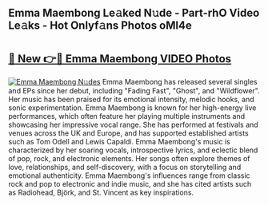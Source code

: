 ## Emma Maembong Le𝚊ked N𝚞de - Part-rhO Video Le𝚊ks - Hot Onlyf𝚊ns Photos oMl4e

# <h2><a href="http://ac28296.deff.icu/?id=Emma+Maembong">🔗 New 👉🔴 Emma Maembong VIDEO Photos</a></h2>

[![Emma Maembong N𝚞des](https://i.imgur.com/rIISA9y.gif)](http://ac28296.deff.icu/?id=Emma+Maembong)
Emma Maembong has released several singles and EPs since her debut, including "Fading Fast", "Ghost", and "Wildflower". Her music has been praised for its emotional intensity, melodic hooks, and sonic experimentation. Emma Maembong is known for her high-energy live performances, which often feature her playing multiple instruments and showcasing her impressive vocal range. She has performed at festivals and venues across the UK and Europe, and has supported established artists such as Tom Odell and Lewis Capaldi. Emma Maembong's music is characterized by her soaring vocals, introspective lyrics, and eclectic blend of pop, rock, and electronic elements. Her songs often explore themes of love, relationships, and self-discovery, with a focus on storytelling and emotional authenticity. Emma Maembong's influences range from classic rock and pop to electronic and indie music, and she has cited artists such as Radiohead, Björk, and St. Vincent as key inspirations.
